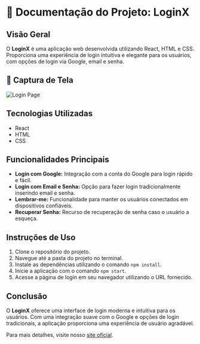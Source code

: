 # 🚀 Documentação do Projeto: **LoginX**

## Visão Geral
O **LoginX** é uma aplicação web desenvolvida utilizando React, HTML e CSS. Proporciona uma experiência de login intuitiva e elegante para os usuários, com opções de login via Google, email e senha.

## 📸 Captura de Tela

![Login Page](git/assets/img/imagem.png)

## Tecnologias Utilizadas
- React
- HTML
- CSS

## Funcionalidades Principais
- **Login com Google:** Integração com a conta do Google para login rápido e fácil.
- **Login com Email e Senha:** Opção para fazer login tradicionalmente inserindo email e senha.
- **Lembrar-me:** Funcionalidade para manter os usuários conectados em dispositivos confiáveis.
- **Recuperar Senha:** Recurso de recuperação de senha caso o usuário a esqueça.

## Instruções de Uso
1. Clone o repositório do projeto.
2. Navegue até a pasta do projeto no terminal.
3. Instale as dependências utilizando o comando `npm install`.
4. Inicie a aplicação com o comando `npm start`.
5. Acesse a página de login em seu navegador utilizando o URL fornecido.

## Conclusão
O **LoginX** oferece uma interface de login moderna e intuitiva para os usuários. Com uma integração suave com o Google e opções de login tradicionais, a aplicação proporciona uma experiência de usuário agradável.

Para mais detalhes, visite nosso [site oficial](https://login-x.vercel.app/).
